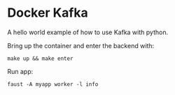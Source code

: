 # Docker Kafka

A hello world example of how to use Kafka with python. 

Bring up the container and enter the backend with:

```
make up && make enter
```

Run app:

```
faust -A myapp worker -l info
```
